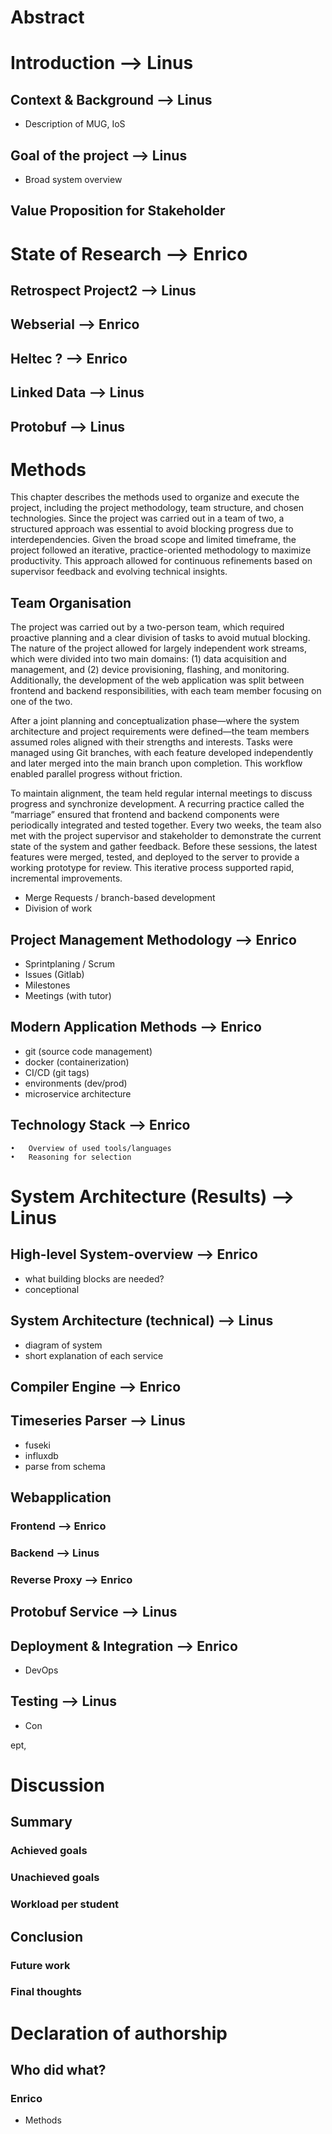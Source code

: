 # Abstract 

# Introduction --> Linus
## Context & Background --> Linus
- Description of MUG, IoS
## Goal of the project --> Linus
- Broad system overview 
## Value Proposition for Stakeholder 

# State of Research --> Enrico
## Retrospect Project2 --> Linus
## Webserial --> Enrico
## Heltec ? --> Enrico
## Linked Data --> Linus
## Protobuf --> Linus

# Methods
This chapter describes the methods used to organize and execute the project, including the project methodology, team structure, and chosen technologies. Since the project was carried out in a team of two, a structured approach was essential to avoid blocking progress due to interdependencies. Given the broad scope and limited timeframe, the project followed an iterative, practice-oriented methodology to maximize productivity. This approach allowed for continuous refinements based on supervisor feedback and evolving technical insights.
## Team Organisation
The project was carried out by a two-person team, which required proactive planning and a clear division of tasks to avoid mutual blocking. The nature of the project allowed for largely independent work streams, which were divided into two main domains: (1) data acquisition and management, and (2) device provisioning, flashing, and monitoring. Additionally, the development of the web application was split between frontend and backend responsibilities, with each team member focusing on one of the two.

After a joint planning and conceptualization phase—where the system architecture and project requirements were defined—the team members assumed roles aligned with their strengths and interests. Tasks were managed using Git branches, with each feature developed independently and later merged into the main branch upon completion. This workflow enabled parallel progress without friction.

To maintain alignment, the team held regular internal meetings to discuss progress and synchronize development. A recurring practice called the “marriage” ensured that frontend and backend components were periodically integrated and tested together. Every two weeks, the team also met with the project supervisor and stakeholder to demonstrate the current state of the system and gather feedback. Before these sessions, the latest features were merged, tested, and deployed to the server to provide a working prototype for review. This iterative process supported rapid, incremental improvements.

- Merge Requests / branch-based development
- Division of work
## Project Management Methodology --> Enrico
- Sprintplaning / Scrum
- Issues (Gitlab)
- Milestones
- Meetings (with tutor)
## Modern Application Methods --> Enrico
- git (source code management)
- docker (containerization)
- CI/CD (git tags)
- environments (dev/prod)
- microservice architecture
## Technology Stack --> Enrico
	•	Overview of used tools/languages
	•	Reasoning for selection



# System Architecture (Results) --> Linus
## High-level System-overview  --> Enrico
- what building blocks are needed?
- conceptional
## System Architecture (technical) --> Linus
- diagram of system
- short explanation of each service
## Compiler Engine --> Enrico
## Timeseries Parser --> Linus
- fuseki
- influxdb
- parse from schema
## Webapplication 
### Frontend --> Enrico
### Backend --> Linus
### Reverse Proxy --> Enrico
## Protobuf Service --> Linus
## Deployment & Integration --> Enrico
- DevOps

## Testing --> Linus
- Con

ept,

# Discussion

## Summary  

### Achieved goals

### Unachieved goals

### Workload per student

## Conclusion

### Future work

### Final thoughts

# Declaration of authorship
## Who did what?
### Enrico
- Methods